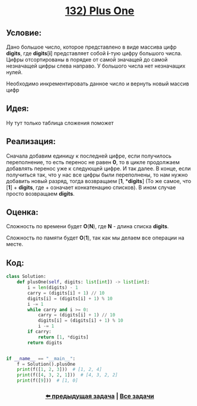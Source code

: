 <div align='center'>
<h1><a href='https://leetcode.com/problems/plus-one/description/'><strong>132) Plus One</strong></a></h1>
</div>

## **Условие:**

Дано большое число, которое представлено в виде массива цифр **digits**, где **digits**[**i**] представляет собой **i**-тую цифру большого числа. Цифры отсортированы в порядке от самой значащей до самой незначащей цифры слева направо. У большого числа нет незначащих нулей.

Необходимо инкрементировать данное число и вернуть новый массив цифр

## **Идея:**

Ну тут только таблица сложения поможет

## **Реализация:**

Сначала добавим единицу к последней цифре, если получилось переполнение, то есть перенос не равен **0**, то в цикле продолжаем добавлять перенос уже к следующей цифре. И так далее. В конце, если получиться так, что у нас все цифры были переполнены, то нам нужно добавить новый разряд, тогда возвращаем [**1**, ***digits**] (То же самое, что [**1**] + **digits**, где + означает конкатенацию списков). В ином случае просто возвращаем **digits**.



## **Оценка:**

Сложность по времени будет **O**(**N**), где **N** - длина списка **digits**.

Сложность по памяти будет **O**(**1**), так как мы делаем все операции на месте.

## Код:
```python
class Solution:
    def plusOne(self, digits: list[int]) -> list[int]:
        i = len(digits) - 1
        carry = (digits[i] + 1) // 10
        digits[i] = (digits[i] + 1) % 10
        i -= 1
        while carry and i >= 0:
            carry = (digits[i] + 1) // 10
            digits[i] = (digits[i] + 1) % 10
            i -= 1
        if carry:
            return [1, *digits]
        return digits


if __name__ == "__main__":
    f = Solution().plusOne
    print(f([1, 2, 3]))  # [1, 2, 4]
    print(f([4, 3, 2, 1]))  # [4, 3, 2, 2]
    print(f([9]))  # [1, 0]

```

<div align='center'><h3><a href='https://github.com/TAskMAster339/PythonAlgorithms/tree/main/131.Palindrome%20Number'>⬅️ предыдущая задача</a>&nbsp;|&nbsp;<a href='https://github.com/TAskMAster339/PythonAlgorithms/tree/main/README.md'>Все задачи</a></h3></div>